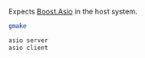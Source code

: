 Expects [Boost.Asio](https://www.boost.org/doc/libs/release/doc/html/boost_asio.html) in the host system.

```sh
gmake
```

```sh
asio server
asio client
```
